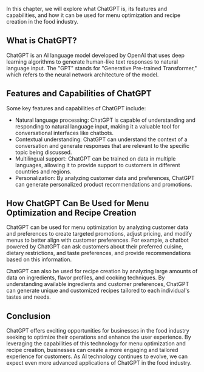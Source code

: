 
In this chapter, we will explore what ChatGPT is, its features and capabilities, and how it can be used for menu optimization and recipe creation in the food industry.

What is ChatGPT?
----------------

ChatGPT is an AI language model developed by OpenAI that uses deep learning algorithms to generate human-like text responses to natural language input. The "GPT" stands for "Generative Pre-trained Transformer," which refers to the neural network architecture of the model.

Features and Capabilities of ChatGPT
------------------------------------

Some key features and capabilities of ChatGPT include:

* Natural language processing: ChatGPT is capable of understanding and responding to natural language input, making it a valuable tool for conversational interfaces like chatbots.
* Contextual understanding: ChatGPT can understand the context of a conversation and generate responses that are relevant to the specific topic being discussed.
* Multilingual support: ChatGPT can be trained on data in multiple languages, allowing it to provide support to customers in different countries and regions.
* Personalization: By analyzing customer data and preferences, ChatGPT can generate personalized product recommendations and promotions.

How ChatGPT Can Be Used for Menu Optimization and Recipe Creation
-----------------------------------------------------------------

ChatGPT can be used for menu optimization by analyzing customer data and preferences to create targeted promotions, adjust pricing, and modify menus to better align with customer preferences. For example, a chatbot powered by ChatGPT can ask customers about their preferred cuisine, dietary restrictions, and taste preferences, and provide recommendations based on this information.

ChatGPT can also be used for recipe creation by analyzing large amounts of data on ingredients, flavor profiles, and cooking techniques. By understanding available ingredients and customer preferences, ChatGPT can generate unique and customized recipes tailored to each individual's tastes and needs.

Conclusion
----------

ChatGPT offers exciting opportunities for businesses in the food industry seeking to optimize their operations and enhance the user experience. By leveraging the capabilities of this technology for menu optimization and recipe creation, businesses can create a more engaging and tailored experience for customers. As AI technology continues to evolve, we can expect even more advanced applications of ChatGPT in the food industry.
